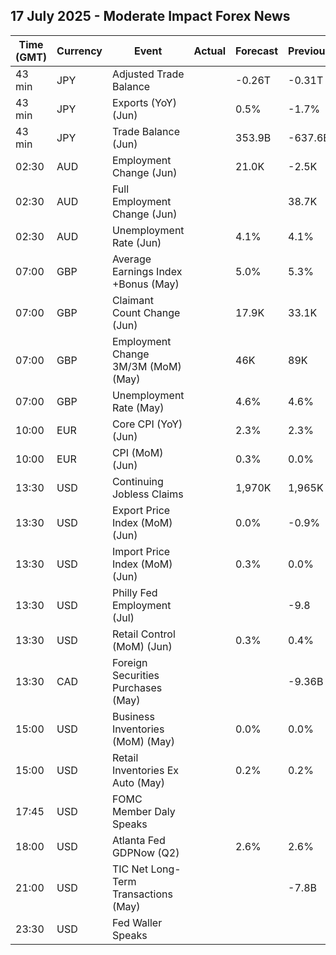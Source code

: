 ## 17 July 2025 - Moderate Impact Forex News

| Time (GMT) | Currency | Event | Actual | Forecast | Previous |
|------|----------|-------|--------|----------|----------|
| 43 min | JPY | Adjusted Trade Balance |  | -0.26T | -0.31T |
| 43 min | JPY | Exports (YoY) (Jun) |  | 0.5% | -1.7% |
| 43 min | JPY | Trade Balance (Jun) |  | 353.9B | -637.6B |
| 02:30 | AUD | Employment Change (Jun) |  | 21.0K | -2.5K |
| 02:30 | AUD | Full Employment Change (Jun) |  |  | 38.7K |
| 02:30 | AUD | Unemployment Rate (Jun) |  | 4.1% | 4.1% |
| 07:00 | GBP | Average Earnings Index +Bonus (May) |  | 5.0% | 5.3% |
| 07:00 | GBP | Claimant Count Change (Jun) |  | 17.9K | 33.1K |
| 07:00 | GBP | Employment Change 3M/3M (MoM) (May) |  | 46K | 89K |
| 07:00 | GBP | Unemployment Rate (May) |  | 4.6% | 4.6% |
| 10:00 | EUR | Core CPI (YoY) (Jun) |  | 2.3% | 2.3% |
| 10:00 | EUR | CPI (MoM) (Jun) |  | 0.3% | 0.0% |
| 13:30 | USD | Continuing Jobless Claims |  | 1,970K | 1,965K |
| 13:30 | USD | Export Price Index (MoM) (Jun) |  | 0.0% | -0.9% |
| 13:30 | USD | Import Price Index (MoM) (Jun) |  | 0.3% | 0.0% |
| 13:30 | USD | Philly Fed Employment (Jul) |  |  | -9.8 |
| 13:30 | USD | Retail Control (MoM) (Jun) |  | 0.3% | 0.4% |
| 13:30 | CAD | Foreign Securities Purchases (May) |  |  | -9.36B |
| 15:00 | USD | Business Inventories (MoM) (May) |  | 0.0% | 0.0% |
| 15:00 | USD | Retail Inventories Ex Auto (May) |  | 0.2% | 0.2% |
| 17:45 | USD | FOMC Member Daly Speaks |  |  |  |
| 18:00 | USD | Atlanta Fed GDPNow (Q2) |  | 2.6% | 2.6% |
| 21:00 | USD | TIC Net Long-Term Transactions (May) |  |  | -7.8B |
| 23:30 | USD | Fed Waller Speaks |  |  |  |
